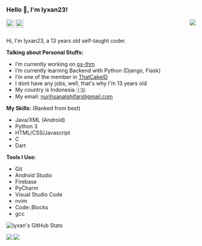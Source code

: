 ### Hello :wave:, I'm Iyxan23!

<img align="right" src="https://media.giphy.com/media/LmNwrBhejkK9EFP504/giphy.gif"/>

<a href="https://twitter.com/Iyxan23">
  <img align="left" alt="Iyxan23 | Twitter" width="22px" src="https://cdn.jsdelivr.net/npm/simple-icons@v3/icons/twitter.svg" />
</a>
<a href="https://www.instagram.com/ihsan_t3ch/">
  <img align="left" alt="Iyxan23's Instagram" width="22px" src="https://cdn.jsdelivr.net/npm/simple-icons@v3/icons/instagram.svg" />
</a>

<br/>
<br/>

Hi, I'm Iyxan23, a 13 years old self-taught coder.
  
 
  
**Talking about Personal Stuffs:**

- I’m currently working on [os-thm](https://github.com/ThatCakeID/os-thm-android)
- I’m currently learning Backend with Python (Django, Flask)
- I’m one of the member in [ThatCakeID](https://github.com/ThatCakeID)
- I dont have any jobs, well, that's why I'm 13 years old
- My country is Indonesia :indonesia:
- My email: nurihsanalghifari@gmail.com

**My Skills:** (Ranked from best) 

- Java/XML (Android)
- Python 3
- HTML/CSS/Javascript
- C
- Dart

**Tools I Use:**  

- Git
- Android Studio
- Firebase
- PyCharm
- Visual Studio Code
- nvim
- Code::Blocks
- gcc

![Iyxan's GitHub Stats](https://github-readme-stats.vercel.app/api?username=Iyxan23&show_icons=true&hide_border=true)

<a href="https://github.com/ThatCakeID/os-thm-android">
  <img align="left" src="https://github-readme-stats.vercel.app/api/pin/?username=ThatCakeID&repo=os-thm-android" />
</a>

<a href="https://github.com/Iyxan23/sk-collab">
  <img align="left" src="https://github-readme-stats.vercel.app/api/pin/?username=Iyxan23&repo=sk-collab" />
</a>
